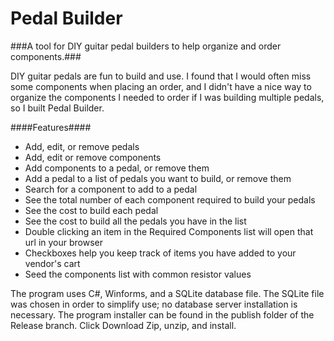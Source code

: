 ﻿Pedal Builder
=========

###A tool for DIY guitar pedal builders to help organize and order components.###

DIY guitar pedals are fun to build and use.  I found that I would often miss some components when placing an order, and I didn't have a nice way to organize the components I needed to order if I was building multiple pedals, so I built Pedal Builder.

####Features####

* Add, edit, or remove pedals
* Add, edit or remove components
* Add components to a pedal, or remove them
* Add a pedal to a list of pedals you want to build, or remove them
* Search for a component to add to a pedal
* See the total number of each component required to build your pedals
* See the cost to build each pedal
* See the cost to build all the pedals you have in the list
* Double clicking an item in the Required Components list will open that url in your browser
* Checkboxes help you keep track of items you have added to your vendor's cart
* Seed the components list with common resistor values

The program uses C#, Winforms, and a SQLite database file.  The SQLite file was chosen in order to simplify use; no database server installation is necessary.
The program installer can be found in the publish folder of the Release branch.  Click Download Zip, unzip, and install.
